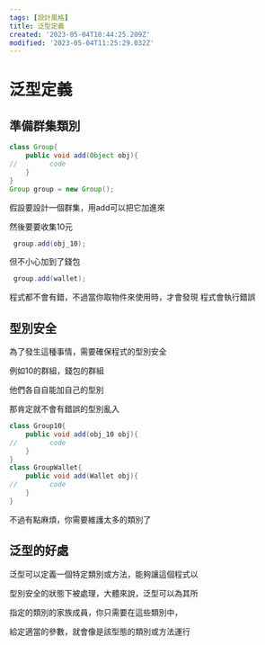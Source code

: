 ```yaml
---
tags: [設計風格]
title: 泛型定義
created: '2023-05-04T10:44:25.209Z'
modified: '2023-05-04T11:25:29.032Z'
---
```


# 泛型定義

## 準備群集類別
```java
class Group{
    public void add(Object obj){
//        code
    }
}
Group group = new Group();
```
假設要設計一個群集，用add可以把它加進來

然後要要收集10元
```java
 group.add(obj_10);
```
但不小心加到了錢包
```java
 group.add(wallet);
```

程式都不會有錯，不過當你取物件來使用時，才會發現
程式會執行錯誤

## 型別安全

為了發生這種事情，需要確保程式的型別安全

例如10的群組，錢包的群組

他們各自自能加自己的型別

那肯定就不會有錯誤的型別亂入
```java
class Group10{
    public void add(obj_10 obj){
//        code
    }
}
class GroupWallet{
    public void add(Wallet obj){
//        code
    }
}
```
不過有點麻煩，你需要維護太多的類別了

## 泛型的好處

泛型可以定義一個特定類別或方法，能夠讓這個程式以

型別安全的狀態下被處理，大體來說，泛型可以為其所

指定的類別的家族成員，你只需要在這些類別中，

給定適當的參數，就會像是該型態的類別或方法運行





